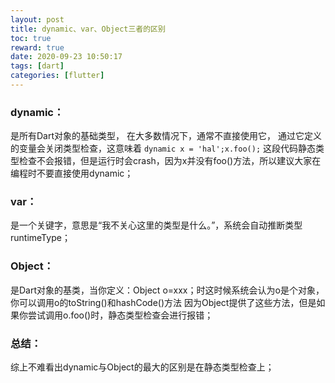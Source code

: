 ```yaml
---
layout: post
title: dynamic、var、Object三者的区别
toc: true
reward: true
date: 2020-09-23 10:50:17
tags: [dart]
categories: [flutter]
---
```

### dynamic：
是所有Dart对象的基础类型， 在大多数情况下，通常不直接使用它，
通过它定义的变量会关闭类型检查，这意味着 
`dynamic x = 'hal';x.foo();`
这段代码静态类型检查不会报错，但是运行时会crash，因为x并没有foo()方法，所以建议大家在编程时不要直接使用dynamic；
### var：
是一个关键字，意思是“我不关心这里的类型是什么。”，系统会自动推断类型runtimeType；
### Object：
是Dart对象的基类，当你定义：Object o=xxx；时这时候系统会认为o是个对象，你可以调用o的toString()和hashCode()方法
因为Object提供了这些方法，但是如果你尝试调用o.foo()时，静态类型检查会进行报错；

### 总结：
综上不难看出dynamic与Object的最大的区别是在静态类型检查上；